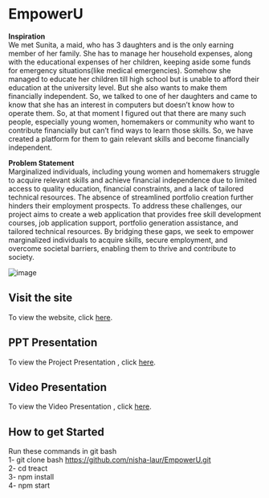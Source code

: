 # EmpowerU
**Inspiration** <br>
We met Sunita, a maid, who has 3 daughters and is the only earning member of her family. She has to manage her household expenses, along with the educational expenses of her children, keeping aside some funds for emergency situations(like medical emergencies). Somehow she managed to educate her children till high school but is unable to afford their education at the university level. But she also wants to make them financially independent. So, we talked to one of her daughters and came to know that she has an interest in computers but doesn’t know how to operate them. So, at that moment I figured out that there are many such people, especially young women, homemakers or community who want to contribute financially but can’t find ways to learn those skills. So, we have created a platform for them to gain relevant skills and become financially independent.<br>


**Problem Statement**<br>
 Marginalized individuals, including young women and homemakers struggle to acquire relevant skills and achieve financial independence due to limited access to quality education, financial constraints, and a lack of tailored technical resources. The absence of streamlined portfolio creation further hinders their employment prospects. To address these challenges, our project aims to create a web application that provides free skill development courses, job application support, portfolio generation assistance, and tailored technical resources. By bridging these gaps, we seek to empower marginalized individuals to acquire skills, secure employment, and overcome societal barriers, enabling them to thrive and contribute to society.

![image](https://github.com/nisha-laur/EmpowerU/assets/104618576/e1e07618-1303-40ae-965e-1e6cbd84b712)

## Visit the site

To view the website, click [here](https://6504be58e9886221c8e70af4--mellow-frangipane-ab4448.netlify.app/).<br>


## PPT Presentation

To view the Project Presentation , click [here](https://www.canva.com/design/DAFqsQ96LtI/1KwjTphdCCZUNX5t0r2cfA/view?utm_content=DAFqsQ96LtI&utm_campaign=designshare&utm_medium=link&utm_source=publishsharelink).<br>

## Video Presentation

To view the Video Presentation , click [here](https://youtu.be/q3wsoW659zM).<br>


## How to get Started
Run these commands in git bash<br>
1- git clone bash https://github.com/nisha-laur/EmpowerU.git<br>
2- cd treact <br>
3- npm install <br>
4- npm start<br>


